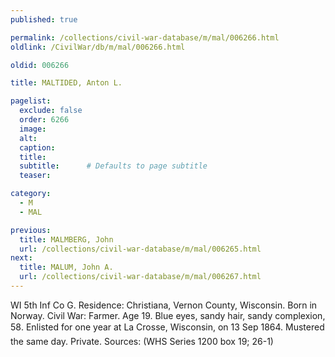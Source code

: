```yaml
---
published: true

permalink: /collections/civil-war-database/m/mal/006266.html
oldlink: /CivilWar/db/m/mal/006266.html

oldid: 006266

title: MALTIDED, Anton L.

pagelist:
  exclude: false
  order: 6266
  image: 
  alt:
  caption:
  title:
  subtitle:      # Defaults to page subtitle
  teaser:

category: 
  - M 
  - MAL

previous:
  title: MALMBERG, John
  url: /collections/civil-war-database/m/mal/006265.html  
next:
  title: MALUM, John A.
  url: /collections/civil-war-database/m/mal/006267.html   
---
```

WI 5th Inf Co G. Residence: Christiana, Vernon County, Wisconsin. Born in Norway. Civil War: Farmer. Age 19. Blue eyes, sandy hair, sandy complexion, 5&#146;8&#148;. Enlisted for one year at La Crosse, Wisconsin, on 13 Sep 1864. Mustered the same day. Private. Sources: (WHS Series 1200 box 19; 26-1)